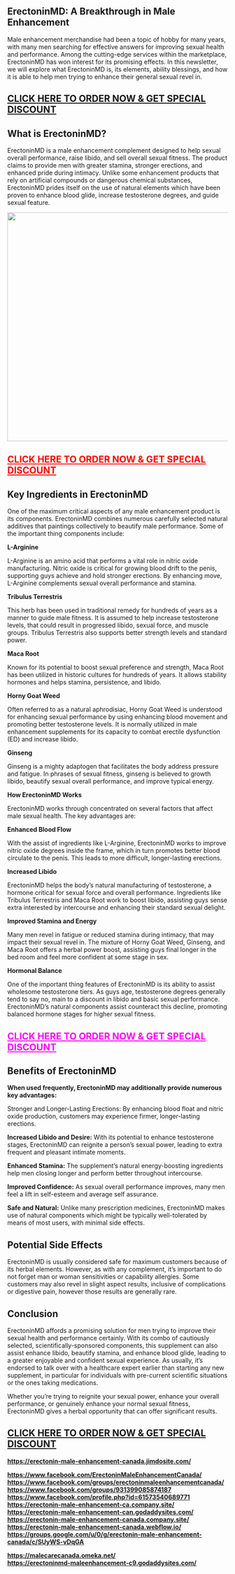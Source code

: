<h2>ErectoninMD: A Breakthrough in Male Enhancement</h2>
<p>Male enhancement merchandise had been a topic of hobby for many years, with many men searching for effective answers for improving sexual health and performance. Among the cutting-edge services within the marketplace, ErectoninMD has won interest for its promising effects. In this newsletter, we will explore what ErectoninMD is, its elements, ability blessings, and how it is able to help men trying to enhance their general sexual revel in.</p>
<h2><a href="https://neuropathynerve.com/erectoninmd-male-enhancement-canada-buy/">CLICK HERE TO ORDER NOW &amp; GET SPECIAL DISCOUNT</a></h2>
<h2>What is ErectoninMD?</h2>
<p>ErectoninMD is a male enhancement complement designed to help sexual overall performance, raise libido, and sell overall sexual fitness. The product claims to provide men with greater stamina, stronger erections, and enhanced pride during intimacy. Unlike some enhancement products that rely on artificial compounds or dangerous chemical substances, ErectoninMD prides itself on the use of natural elements which have been proven to enhance blood glide, increase testosterone degrees, and guide sexual feature.</p>
<p><a href="https://neuropathynerve.com/erectoninmd-male-enhancement-canada-buy/"><img src="https://neuropathynerve.com/wp-content/uploads/2025/02/ErectoninMD-Male-Enhancement-Price.png" alt="" width="930" height="522" /></a></p>
<h2><span style="color: #ff0000;"><a style="color: #ff0000;" href="https://neuropathynerve.com/erectoninmd-male-enhancement-canada-buy/">CLICK HERE TO ORDER NOW &amp; GET SPECIAL DISCOUNT</a></span></h2>
<h2>Key Ingredients in ErectoninMD</h2>
<p>One of the maximum critical aspects of any male enhancement product is its components. ErectoninMD combines numerous carefully selected natural additives that paintings collectively to beautify male performance. Some of the important thing components include:</p>
<p><strong>L-Arginine</strong></p>
<p>L-Arginine is an amino acid that performs a vital role in nitric oxide manufacturing. Nitric oxide is critical for growing blood drift to the penis, supporting guys achieve and hold stronger erections. By enhancing move, L-Arginine complements sexual overall performance and stamina.</p>
<p><strong>Tribulus Terrestris</strong></p>
<p>This herb has been used in traditional remedy for hundreds of years as a manner to guide male fitness. It is assumed to help increase testosterone levels, that could result in progressed libido, sexual force, and muscle groups. Tribulus Terrestris also supports better strength levels and standard power.</p>
<p><strong>Maca Root</strong></p>
<p>Known for its potential to boost sexual preference and strength, Maca Root has been utilized in historic cultures for hundreds of years. It allows stability hormones and helps stamina, persistence, and libido.</p>
<p><strong>Horny Goat Weed</strong></p>
<p>Often referred to as a natural aphrodisiac, Horny Goat Weed is understood for enhancing sexual performance by using enhancing blood movement and promoting better testosterone levels. It is normally utilized in male enhancement supplements for its capacity to combat erectile dysfunction (ED) and increase libido.</p>
<p><strong>Ginseng</strong></p>
<p>Ginseng is a mighty adaptogen that facilitates the body address pressure and fatigue. In phrases of sexual fitness, ginseng is believed to growth libido, beautify sexual overall performance, and improve typical energy.</p>
<p><strong>How ErectoninMD Works</strong></p>
<p>ErectoninMD works through concentrated on several factors that affect male sexual health. The key advantages are:</p>
<p><strong>Enhanced Blood Flow</strong></p>
<p>With the assist of ingredients like L-Arginine, ErectoninMD works to improve nitric oxide degrees inside the frame, which in turn promotes better blood circulate to the penis. This leads to more difficult, longer-lasting erections.</p>
<p><strong>Increased Libido</strong></p>
<p>ErectoninMD helps the body&rsquo;s natural manufacturing of testosterone, a hormone critical for sexual force and overall performance. Ingredients like Tribulus Terrestris and Maca Root work to boost libido, assisting guys sense extra interested by intercourse and enhancing their standard sexual delight.</p>
<p><strong>Improved Stamina and Energy</strong></p>
<p>Many men revel in fatigue or reduced stamina during intimacy, that may impact their sexual revel in. The mixture of Horny Goat Weed, Ginseng, and Maca Root offers a herbal power boost, assisting guys final longer in the bed room and feel more confident at some stage in sex.</p>
<p><strong>Hormonal Balance</strong></p>
<p>One of the important thing features of ErectoninMD is its ability to assist wholesome testosterone tiers. As guys age, testosterone degrees generally tend to say no, main to a discount in libido and basic sexual performance. ErectoninMD&rsquo;s natural components assist counteract this decline, promoting balanced hormone stages for higher sexual fitness.</p>
<h2><span style="color: #ff00ff;"><a style="color: #ff00ff;" href="https://neuropathynerve.com/erectoninmd-male-enhancement-canada-buy/">CLICK HERE TO ORDER NOW &amp; GET SPECIAL DISCOUNT</a></span></h2>
<h2><strong>Benefits of ErectoninMD</strong></h2>
<p><strong>When used frequently, ErectoninMD may additionally provide numerous key advantages:</strong></p>
<p>Stronger and Longer-Lasting Erections: By enhancing blood float and nitric oxide production, customers may experience firmer, longer-lasting erections.</p>
<p><strong>Increased Libido and Desire:</strong>&nbsp;With its potential to enhance testosterone stages, ErectoninMD can reignite a person&rsquo;s sexual power, leading to extra frequent and pleasant intimate moments.</p>
<p><strong>Enhanced Stamina:</strong>&nbsp;The supplement&rsquo;s natural energy-boosting ingredients help men closing longer and perform better throughout intercourse.</p>
<p><strong>Improved Confidence:</strong>&nbsp;As sexual overall performance improves, many men feel a lift in self-esteem and average self assurance.</p>
<p><strong>Safe and Natural:</strong>&nbsp;Unlike many prescription medicines, ErectoninMD makes use of natural components which might be typically well-tolerated by means of most users, with minimal side effects.</p>
<h2><strong>Potential Side Effects</strong></h2>
<p>ErectoninMD is usually considered safe for maximum customers because of its herbal elements. However, as with any complement, it&rsquo;s important to do not forget man or woman sensitivities or capability allergies. Some customers may also revel in slight aspect results, inclusive of complications or digestive pain, however those results are generally rare.</p>
<h2>Conclusion</h2>
<p>ErectoninMD affords a promising solution for men trying to improve their sexual health and performance certainly. With its combo of cautiously selected, scientifically-sponsored components, this supplement can also assist enhance libido, beautify stamina, and enhance blood glide, leading to a greater enjoyable and confident sexual experience. As usually, it&rsquo;s endorsed to talk over with a healthcare expert earlier than starting any new supplement, in particular for individuals with pre-current scientific situations or the ones taking medications.</p>
<p>Whether you&rsquo;re trying to reignite your sexual power, enhance your overall performance, or genuinely enhance your normal sexual fitness, ErectoninMD gives a herbal opportunity that can offer significant results.</p>
<h2><a href="https://neuropathynerve.com/erectoninmd-male-enhancement-canada-buy/">CLICK HERE TO ORDER NOW &amp; GET SPECIAL DISCOUNT</a></h2>
<p><strong><a href="https://erectonin-male-enhancement-canada.jimdosite.com/">https://erectonin-male-enhancement-canada.jimdosite.com/</a></strong></p>
<p><strong><a href="https://www.facebook.com/ErectoninMaleEnhancementCanada/">https://www.facebook.com/ErectoninMaleEnhancementCanada/</a></strong><br /><strong><a href="https://www.facebook.com/groups/erectoninmaleenhancementcanada/">https://www.facebook.com/groups/erectoninmaleenhancementcanada/</a></strong><br /><strong><a href="https://www.facebook.com/groups/931399085874187">https://www.facebook.com/groups/931399085874187</a></strong><br /><strong><a href="https://www.facebook.com/profile.php?id=61573540689771">https://www.facebook.com/profile.php?id=61573540689771</a></strong><br /><strong><a href="https://erectonin-male-enhancement-ca.company.site/">https://erectonin-male-enhancement-ca.company.site/</a></strong><br /><strong><a href="https://erectonin-male-enhancement-can.godaddysites.com/">https://erectonin-male-enhancement-can.godaddysites.com/</a></strong><br /><strong><a href="https://erectonin-male-enhancement-canada.company.site/">https://erectonin-male-enhancement-canada.company.site/</a></strong><br /><strong><a href="https://erectonin-male-enhancement-canada.webflow.io/">https://erectonin-male-enhancement-canada.webflow.io/</a></strong><br /><strong><a href="https://groups.google.com/u/0/g/erectonin-male-enhancement-canada/c/SUyWS-vDqGA">https://groups.google.com/u/0/g/erectonin-male-enhancement-canada/c/SUyWS-vDqGA</a></strong></p>
<p><strong><a href="https://malecarecanada.omeka.net/">https://malecarecanada.omeka.net/</a><br /><a href="https://erectoninmd-maleenhancement-c9.godaddysites.com/">https://erectoninmd-maleenhancement-c9.godaddysites.com/</a></strong></p>
